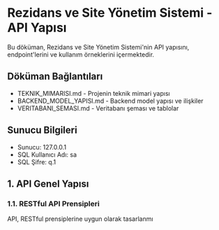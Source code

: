 # Rezidans ve Site Yönetim Sistemi - API Yapısı

Bu döküman, Rezidans ve Site Yönetim Sistemi'nin API yapısını, endpoint'lerini ve kullanım örneklerini içermektedir.

## Döküman Bağlantıları
- TEKNIK_MIMARISI.md - Projenin teknik mimari yapısı
- BACKEND_MODEL_YAPISI.md - Backend model yapısı ve ilişkiler
- VERITABANI_SEMASI.md - Veritabanı şeması ve tablolar

## Sunucu Bilgileri
- Sunucu: 127.0.0.1
- SQL Kullanıcı Adı: sa
- SQL Şifre: q.1

## 1. API Genel Yapısı

### 1.1. RESTful API Prensipleri

API, RESTful prensiplerine uygun olarak tasarlanmı